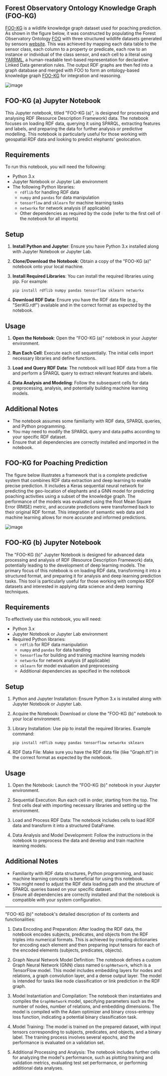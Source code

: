 ## Forest Observatory Ontology Knowledge Graph (FOO-KG)

[FOO-KG](https://naeima.github.io/fooKG/) is a wildlife knowledge graph dataset used for poaching prediction. As shown in the figure below, it was constructed by populating the Forest Observatory Ontology [FOO](https://w3id.org/def/foo#) with three structured wildlife datasets generated by sensors [website](https://ontology.forest-observatory.org). This was achieved by mapping each data table to the sensor class, each column to a property or predicate, each row to an instance or individual of the class sensor, and each cell to a literal using [YARRML](https://rml.io/yarrrml/), a human-readable text-based representation for declarative Linked Data generation rules. The output RDF graphs are then fed into a graph database and merged with FOO to form an ontology-based knowledge graph [FOO-KG](https://naeima.github.io/fooKG/index.ttl) for integration and reasoning.

![image](https://lucid.app/publicSegments/view/5eec075d-5ace-4ec0-8165-85ea232301a2/image.png)


## FOO-KG (a) Jupyter Notebook

This Jupyter notebook, titled "FOO-KG (a)", is designed for processing and analysing RDF (Resource Description Framework) data. The notebook focuses on loading RDF data, querying it using SPARQL, extracting features and labels, and preparing the data for further analysis or predictive modelling. This notebook is particularly useful for those working with geospatial RDF data and looking to predict elephants' geolocation.

## Requirements

To run this notebook, you will need the following:

- Python 3.x
- Jupyter Notebook or Jupyter Lab environment
- The following Python libraries:
  - `rdflib` for handling RDF data
  - `numpy` and `pandas` for data manipulation
  - `tensorflow` and `sklearn` for machine learning tasks
  - `networkx` for network analysis (if applicable)
  - Other dependencies as required by the code (refer to the first cell of the notebook for all imports)

## Setup

1. **Install Python and Jupyter**: Ensure you have Python 3.x installed along with Jupyter Notebook or Jupyter Lab.

2. **Clone/Download the Notebook**: Obtain a copy of the "FOO-KG (a)" notebook onto your local machine.

3. **Install Required Libraries**: You can install the required libraries using pip. For example:

   ```
   pip install rdflib numpy pandas tensorflow sklearn networkx
   ```

4. **Download RDF Data**: Ensure you have the RDF data file (e.g., "SeriKG.rdf") available and in the correct format as expected by the notebook.

## Usage

1. **Open the Notebook**: Open the "FOO-KG (a)" notebook in your Jupyter environment.

2. **Run Each Cell**: Execute each cell sequentially. The initial cells import necessary libraries and define functions.

3. **Load and Query RDF Data**: The notebook will load RDF data from a file and perform a SPARQL query to extract relevant features and labels.

4. **Data Analysis and Modeling**: Follow the subsequent cells for data preprocessing, analysis, and potentially building machine learning models.

## Additional Notes

- The notebook assumes some familiarity with RDF data, SPARQL queries, and Python programming.
- You may need to modify the SPARQL query and data paths according to your specific RDF dataset.
- Ensure that all dependencies are correctly installed and imported in the notebook.


## FOO-KG for Poaching Prediction 

The figure below illustrates a framework that is a complete predictive system that combines RDF data extraction and deep learning to enable precise prediction. It includes a Keras sequential neural network for predicting the geo-location of elephants and a GNN model for predicting poaching activities using a subset of the knowledge graph. The performance of the models was evaluated using the Root Mean Square Error (RMSE) metric, and accurate predictions were transformed back to their original RDF format. This integration of semantic web data and machine learning allows for more accurate and informed predictions.

![image](https://lucid.app/publicSegments/view/52ed0585-a337-482a-8e30-12473953eb82/image.png)

## FOO-KG (b) Jupyter Notebook

The "FOO-KG (b)" Jupyter Notebook is designed for advanced data processing and analysis of RDF (Resource Description Framework) data, potentially leading to the development of deep learning models. The primary focus of this notebook is on loading RDF data, transforming it into a structured format, and preparing it for analysis and deep learning prediction tasks. This tool is particularly useful for those working with complex RDF datasets and interested in applying data science and deep learning techniques.

## Requirements

To effectively use this notebook, you will need:

- Python 3.x
- Jupyter Notebook or Jupyter Lab environment
- Required Python libraries:
  - `rdflib` for RDF data manipulation
  - `numpy` and `pandas` for data handling
  - `tensorflow` for building and training machine learning models
  - `networkx` for network analysis (if applicable)
  - `sklearn` for model evaluation and preprocessing
  - Additional dependencies as specified in the notebook

## Setup

1. Python and Jupyter Installation: Ensure Python 3.x is installed along with Jupyter Notebook or Jupyter Lab.

2. Acquire the Notebook: Download or clone the "FOO-KG (b)" notebook to your local environment.

3. Library Installation: Use pip to install the required libraries. Example command:

   ```
   pip install rdflib numpy pandas tensorflow networkx sklearn
   ```

4. RDF Data File: Make sure you have the RDF data file (like "Graph.ttl") in the correct format as expected by the notebook.

## Usage

1. Open the Notebook: Launch the "FOO-KG (b)" notebook in your Jupyter environment.

2. Sequential Execution: Run each cell in order, starting from the top. The first cells deal with importing necessary libraries and setting up the environment.

3. Load and Process RDF Data: The notebook includes cells to load RDF data and transform it into a structured DataFrame.

4. Data Analysis and Model Development: Follow the instructions in the notebook to preprocess the data and develop and train machine learning models.

## Additional Notes

- Familiarity with RDF data structures, Python programming, and basic machine learning concepts is beneficial for using this notebook.
- You might need to adjust the RDF data loading path and the structure of SPARQL queries based on your specific dataset.
- Ensure all dependencies are correctly installed and that the notebook is compatible with your system configuration.

---
 "FOO-KG (b)" notebook's detailed description of its contents and functionalities:

1. Data Encoding and Preparation: After loading the RDF data, the notebook encodes subjects, predicates, and objects from the RDF triples into numerical formats. This is achieved by creating dictionaries for encoding each element and then preparing input tensors for each of the encoded elements (subjects, predicates, objects).

2. Graph Neural Network Model Definition: The notebook defines a custom Graph Neural Network (GNN) class named `GraphNetwork`, which is a TensorFlow model. This model includes embedding layers for nodes and relations, a graph convolution layer, and a dense output layer. The model is intended for tasks like node classification or link prediction in the RDF graph.

3. Model Instantiation and Compilation: The notebook then instantiates and compiles the `GraphNetwork` model, specifying parameters such as the number of nodes, number of relations, and embedding dimensions. The model is compiled with the Adam optimizer and binary cross-entropy loss function, indicating a potential binary classification task.

4. Model Training: The model is trained on the prepared dataset, with input tensors corresponding to subjects, predicates, and objects, and a binary label. The training process involves several epochs, and the performance is evaluated on a validation set.

5. Additional Processing and Analysis: The notebook includes further cells for analyzing the model's performance, such as plotting training and validation metrics, evaluating test set performance, or performing additional data analyses.

